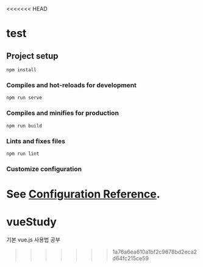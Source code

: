 <<<<<<< HEAD
# test

## Project setup
```
npm install
```

### Compiles and hot-reloads for development
```
npm run serve
```

### Compiles and minifies for production
```
npm run build
```

### Lints and fixes files
```
npm run lint
```

### Customize configuration
See [Configuration Reference](https://cli.vuejs.org/config/).
=======
# vueStudy
기본 vue.js  사용법 공부
>>>>>>> 1a76a6ea610a1bf2c9678bd2eca2d64fc215ce59
